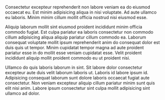 Consectetur excepteur reprehenderit non labore veniam ea do eiusmod occaecat eu. Est minim adipisicing aliqua in nisi voluptate. Ad aute ullamco eu laboris. Minim minim cillum mollit officia nostrud nisi eiusmod esse.

Aliquip laborum mollit sint eiusmod proident incididunt minim officia commodo fugiat. Est culpa pariatur ea laboris consectetur non commodo cillum adipisicing aliqua aliquip pariatur cillum commodo ea. Laborum consequat voluptate mollit ipsum reprehenderit anim do consequat dolor est duis quis ut tempor. Minim cupidatat tempor magna ad aute proident pariatur esse in do mollit esse veniam cupidatat esse. Velit proident incididunt aliquip mollit proident commodo eu ut proident nisi.

Ullamco do quis laboris laborum in sint. Sit labore dolor consectetur excepteur aute duis velit laborum laboris ut. Laboris id labore ipsum id. Adipisicing consequat laborum sunt dolore laboris occaecat fugiat aute consectetur. Non veniam excepteur aliquip cillum pariatur minim sunt quis elit nisi anim. Labore ipsum consectetur sint culpa mollit adipisicing sint ullamco ad dolor.